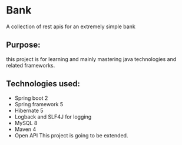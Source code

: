 # Bank
A collection of rest apis for an extremely simple bank
## Purpose:
this project is for learning and mainly mastering java technologies and related frameworks.
## Technologies used:
- Spring boot 2
- Spring framework 5
- Hibernate 5
- Logback and SLF4J for logging
- MySQL 8
- Maven 4
- Open API
This project is going to be extended.
